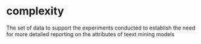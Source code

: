 # complexity
The set of data to support the experiments conducted to establish the need for more detailed reporting on the attributes of teext mining models
